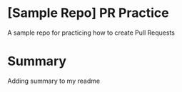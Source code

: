 # [Sample Repo] PR Practice
A sample repo for practicing how to create Pull Requests

# Summary
Adding summary to my readme